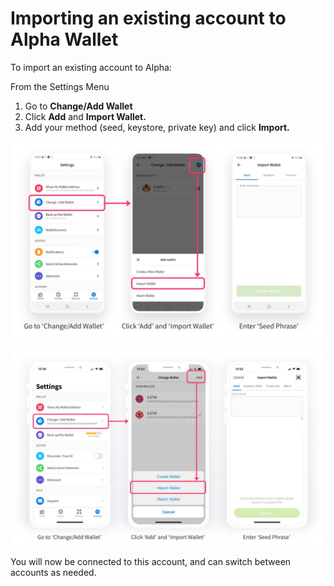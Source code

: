 # Importing an existing account to Alpha Wallet

To import an existing account to Alpha:

From the Settings Menu

1. Go to **Change/Add Wallet**
2. Click **Add** and **Import Wallet.**
3. Add your method \(seed, keystore, private key\) and click **Import.**

![Android](../../../.gitbook/assets/alpha1%20%281%29.jpg)

![ios](../../../.gitbook/assets/alpha2%20%281%29.jpg)

You will now be connected to this account, and can switch between accounts as needed.

